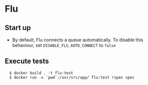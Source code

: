# Flu

## Start up

* By default, Flu connects a queue automatically.  To disable this behaviour, set `DISABLE_FLU_AUTO_CONNECT` to `false`

## Execute tests

```
  $ docker build . -t flu:test
  $ docker run -v `pwd`:/usr/src/app/ flu:test rspec spec
```
